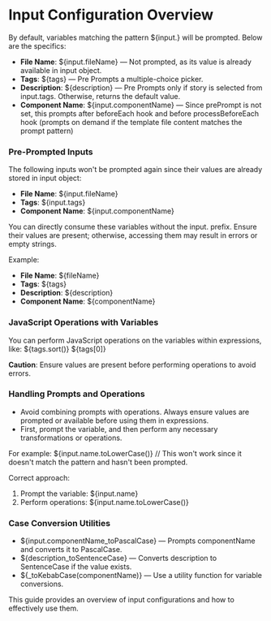 # Input Configuration Overview

By default, variables matching the pattern \$\{input.<variableName>} will be prompted. Below are the specifics:

- **File Name**: ${input.fileName} — Not prompted, as its value is already available in input object.
- **Tags**: ${tags} — Pre Prompts a multiple-choice picker.
- **Description**: ${description} — Pre Prompts only if story is selected from input.tags. Otherwise, returns the default value.
- **Component Name**: ${input.componentName} — Since prePrompt is not set, this prompts after beforeEach hook and before processBeforeEach hook (prompts on demand if the template file content matches the prompt pattern)

### Pre-Prompted Inputs

The following inputs won't be prompted again since their values are already stored in input object:

- **File Name**: ${input.fileName}
- **Tags**: ${input.tags}
- **Component Name**: ${input.componentName}

You can directly consume these variables without the input. prefix. Ensure their values are present; otherwise, accessing them may result in errors or empty strings.

Example: 

- **File Name**: ${fileName}
- **Tags**: ${tags}
- **Description**: ${description}
- **Component Name**: ${componentName}

### JavaScript Operations with Variables

You can perform JavaScript operations on the variables within expressions, like:
${tags.sort()} ${tags[0]}

**Caution**: Ensure values are present before performing operations to avoid errors.

### Handling Prompts and Operations

- Avoid combining prompts with operations. Always ensure values are prompted or available before using them in expressions.
- First, prompt the variable, and then perform any necessary transformations or operations.

For example: 
\$\{input.name.toLowerCase()} // This won't work since it doesn't match the pattern and hasn't been prompted.

Correct approach:

1.  Prompt the variable: ${input.name}
2.  Perform operations: ${input.name.toLowerCase()}

### Case Conversion Utilities

 - ${input.componentName_toPascalCase} — Prompts componentName and converts it to PascalCase.
 - ${description_toSentenceCase} — Converts description to SentenceCase if the value exists.
 - ${_toKebabCase(componentName)} — Use a utility function for variable conversions.


This guide provides an overview of input configurations and how to effectively use them.
